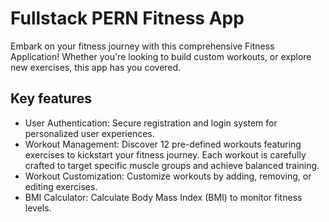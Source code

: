 # Fullstack PERN Fitness App 
Embark on your fitness journey with this comprehensive Fitness Application! Whether you're looking to build custom workouts, or explore new exercises, this app has you covered.
## Key features
- User Authentication: Secure registration and login system for personalized user experiences.
- Workout Management: Discover 12 pre-defined workouts featuring exercises to kickstart your fitness journey.
Each workout is carefully crafted to target specific muscle groups and achieve balanced training.
- Workout Customization: Customize workouts by adding, removing, or editing exercises.
- BMI Calculator: Calculate Body Mass Index (BMI) to monitor fitness levels.
